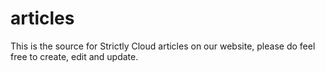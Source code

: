 # articles
This is the source for Strictly Cloud articles on our website, please do feel free to create, edit and update.
